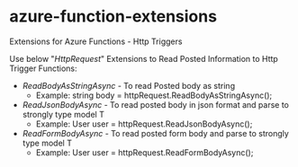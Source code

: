 # azure-function-extensions
Extensions for Azure Functions - Http Triggers

Use below "*HttpRequest*" Extensions to Read Posted Information to Http Trigger Functions:
- *ReadBodyAsStringAsync* - To read Posted body as string
  - Example: string body = httpRequest.ReadBodyAsStringAsync();
- *ReadJsonBodyAsync<T>* - To read posted body in json format and parse to strongly type model T
  - Example: User user = httpRequest.ReadJsonBodyAsync<User>();
- *ReadFormBodyAsync<T>* - To read posted form body and parse to strongly type model T
  - Example: User user = httpRequest.ReadFormBodyAsync<User>();
